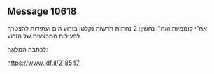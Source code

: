 ## Message 10618

אח"י קוממיות ואח"י נחשון:
2 נחתות חדשות נקלטו בזרוע הים ועתידות להצטרף לפעילות המבצעית של הזרוע

לכתבה המלאה:

https://www.idf.il/218547


